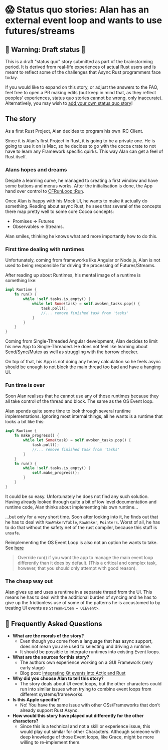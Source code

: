 # 😱 Status quo stories: Alan has an external event loop and wants to use futures/streams

## 🚧 Warning: Draft status 🚧

This is a draft "status quo" story submitted as part of the brainstorming period. It is derived from real-life experiences of actual Rust users and is meant to reflect some of the challenges that Async Rust programmers face today. 

If you would like to expand on this story, or adjust the answers to the FAQ, feel free to open a PR making edits (but keep in mind that, as they reflect peoples' experiences, status quo stories [cannot be wrong], only inaccurate). Alternatively, you may wish to [add your own status quo story][htvsq]!

## The story

As a first Rust Project, Alan decides to program his own IRC Client.

Since it is Alan's first Project in Rust, it is going to be a private one. He is going to use it on is Mac, so he decides to go with the cocoa crate to not have to learn any Framework specific quirks. This way Alan can get a feel of Rust itself.

### Alans hopes and dreams
Despite a learning curve, he managed to creating a first window and have some buttons and menus works. After the initialisation is done, the App hand over control to [CFRunLoop::Run](https://developer.apple.com/documentation/corefoundation/1542011-cfrunlooprun?language=occ).

Once Alan is happy with his Mock UI, he wants to make it actually do something. Reading about async Rust, he sees that several of the concepts there map pretty well to some core Cocoa concepts:
* Promises => Futures
* Observables => Streams.

Alan smiles, thinking he knows what and more importantly how to do this.

### First time dealing with runtimes

Unfortunately, coming from frameworks like Angular or Node.js, Alan is not used to being responsible for driving the processing of Futures/Streams. 

After reading up about Runtimes, his mental image of a runtime is something like: 

```rust
impl Runtime {
    fn run() {
        while !self.tasks.is_empty() {
            while let Some(task) = self.awoken_tasks.pop() {
                task.poll();
                //... remove finished task from 'tasks'
            }
        }
    }
}
```

Coming from Single-Threaded Angular development, Alan decides to limit his new App to Single-Threaded. He does not feel like learning about Send/Sync/Mutex as well as struggling with the borrow checker.

On top of that, his App is not doing any heavy calculation so he feels async should be enough to not block the main thread too bad and have a hanging UI.

### Fun time is over

Soon Alan realises that he cannot use any of those runtimes because they all take control of the thread and block. The same as the OS Event loop.

Alan spends quite some time to look through several runtime implementations. Ignoring most internal things, all he wants is a runtime that looks a bit like this:

```rust
impl Runtime {
    fn make_progress() {
        while let Some(task) = self.awoken_tasks.pop() {
            task.poll();
            //... remove finished task from 'tasks'
        }
    }
    fn run() {
        while !self.tasks.is_empty() {
            self.make_progress();
        }
    }
}
```

It could be so easy. Unfortunately he does not find any such solution. Having already looked through quite a bit of low level documentation and runtime code, Alan thinks about implementing his own runtime...

...but only for a very short time. Soon after looking into it, he finds out that he has to deal with ```RawWakerVTable```, ```RawWaker```, ```Pointers```. Worst of all, he has to do that without the safety net of the rust compiler, because this stuff is ```unsafe```.

Reimplementing the OS Event Loop is also not an option he wants to take. See [here](https://developer.apple.com/documentation/appkit/nsapplication)
>Override run() if you want the app to manage the main event loop differently than it does by default. (This a critical and complex task, however, that you should only attempt with good reason).


### The cheap way out

Alan gives up and uses a runtime in a separate thread from the UI. This means he has to deal with the additional burden of syncing and he has to give up the frictionless use of some of the patterns he is accustomed to by treating UI events as ```Stream<Item = UIEvent>```.

## 🤔 Frequently Asked Questions


* **What are the morals of the story?**
    * Even though you come from a language that has async support, does not mean you are used to selecting und driving a runtime.
    * It should be possible to integrate runtimes into existing Event loops.
* **What are the sources for this story?**
    * The authors own experience working on a GUI Framework (very early stage)
    * Blog post: [Integrating Qt events into Actix and Rust](https://www.rubdos.be/corona/qt/rust/tokio/actix/2020/05/23/actix-qt.html)
* **Why did you choose Alan to tell this story?**
    * The story deals about UI event loops, but the other characters could run into similar issues when trying to combine event loops from different systems/frameworks.
* **Is this Apple specific?**
    * No! You have the same issue with other OSs/Frameworks that don't already support Rust Async.
* **How would this story have played out differently for the other characters?**
    * Since this is a technical and not a skill or experience issue, this would play out similar for other Characters. Although someone with deep knowledge of those Event loops, like Grace, might be more willing to re-implement them.

[character]: ../../characters.md
[status quo stories]: ../status_quo.md
[Alan]: ../../characters/alan.md
[Grace]: ../../characters/grace.md
[Niklaus]: ../../characters/niklaus.md
[Barbara]: ../../characters/barbara.md
[htvsq]: ../status_quo.md
[cannot be wrong]: ../../how_to_vision/comment.md#comment-to-understand-or-improve-not-to-negate-or-dissuade
